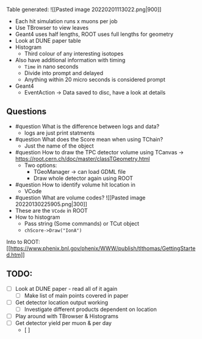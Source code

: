 Table generated:
![[Pasted image 20220201113022.png|900]]
- Each hit simulation runs x muons per job
- Use TBrowser to view leaves
- Geant4 uses half lengths, ROOT uses full lengths for geometry
- Look at DUNE paper table
- Histogram
	- Third colour of any interesting isotopes
- Also have additional information with timing
	- `Time` in nano seconds
	- Divide into prompt and delayed
	- Anything within 20 micro seconds is considered prompt
- Geant4
	- EventAction -> Data saved to disc, have a look at details


## Questions
- #question What is the difference between logs and data?
	- logs are just print statments
- #question What does the Score mean when using TChain?
	- Just the name of the object
- #question How to draw the TPC detector volume using TCanvas -> https://root.cern.ch/doc/master/classTGeometry.html
	- Two options:
		- TGeoManager -> can load GDML file
		- Draw whole detector again using ROOT
- #question How to identify volume hit location in
	- VCode
- #question What are volume codes?
![[Pasted image 20220130225905.png|300]]
- These are the `VCode` in ROOT
- How to histogram
	- Pass string (Some commands) or  TCut object
	- `chScore->Draw("IonA")`


Into to ROOT: [[https://www.phenix.bnl.gov/phenix/WWW/publish/tlthomas/GettingStarted.htm]]

## TODO:
- [ ] Look at DUNE paper - read all of it again
	- [ ] Make list of main points covered in paper
- [ ] Get detector location output working
	- [ ] Investigate different products dependent on location
- [ ] Play around with TBrowser & Histograms
- [ ] Get detector yield per muon & per day
	- [ ] 
